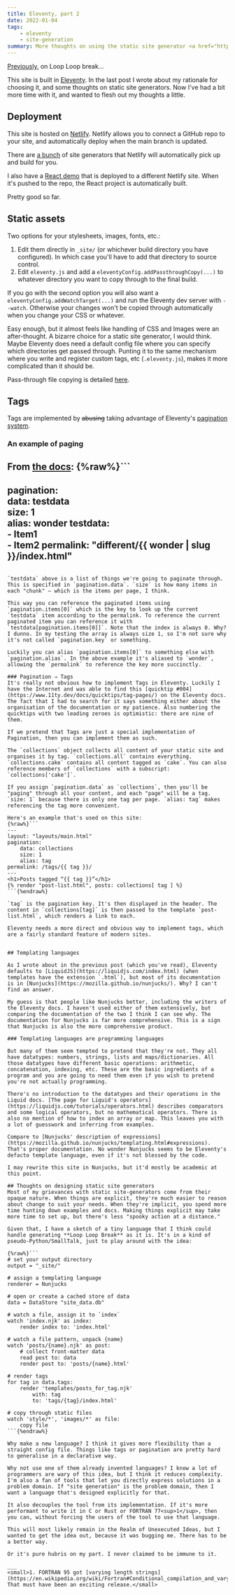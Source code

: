 ```yaml
---
title: Eleventy, part 2
date: 2022-01-04
tags: 
    - eleventy
    - site-generation
summary: More thoughts on using the static site generator <a href="https://www.11ty.dev/">Eleventy</a> to make this blog.
---
```


[Previously](/posts/eleventy/), on Loop Loop break...

This site is built in [Eleventy](https://www.11ty.dev/). In the last post I wrote about my rationale for choosing it, and some thoughts on static site generators. Now I've had a bit more time with it, and wanted to flesh out my thoughts a little.

## Deployment

This site is hosted on [Netlify](https://www.netlify.com/). Netlify allows you to connect a GitHub repo to your site, and automatically deploy when the main branch is updated.

There are [a bunch](https://jamstack.org/generators/) of site generators that Netlify will automatically pick up and build for you.

I also have a [React demo](https://llb-match-three-react.netlify.app/) that is deployed to a different Netlify site. When it's pushed to the repo, the React project is automatically built.

Pretty good so far.

## Static assets

Two options for your stylesheets, images, fonts, etc.:

1. Edit them directly in `_site/` (or whichever build directory you have configured). In which case you'll have to add that directory to source control.
2. Edit `eleventy.js` and add a `eleventyConfig.addPassthroughCopy(...)` to whatever directory you want to copy through to the final build.

If you go with the second option you will also want a `eleventyConfig.addWatchTarget(...)` and run the Eleventy dev server with `--watch`. Otherwise your changes won't be copied through automatically when you change your CSS or whatever.

Easy enough, but it almost feels like handling of CSS and Images were an after-thought. A bizarre choice for a static site generator, I would think. Maybe Eleventy does need a default config file where you can specify which directories get passed through. Punting it to the same mechanism where you write and register custom tags, etc (`.eleventy.js`), makes it more complicated than it should be.

Pass-through file copying is detailed [here](https://www.11ty.dev/docs/copy/).

## Tags
Tags are implemented by ~~abusing~~ taking advantage of Eleventy's [pagination system](https://www.11ty.dev/docs/pagination/).

### An example of paging
From [the docs](https://www.11ty.dev/docs/pagination/#aliasing-to-a-different-variable):
{%raw%}```
---
pagination:  
    data: testdata  
    size: 1  
    alias: wonder
testdata:  
    - Item1  
    - Item2
permalink: "different/{{ wonder | slug }}/index.html"
---
```{%endraw%}

`testdata` above is a list of things we're going to paginate through. This is specified in `pagination.data`. `size` is how many items in each "chunk" — which is the items per page, I think.

This way you can reference the paginated items using `pagination.items[0]` which is the key to look up the current `testdata` item according to the permalink. To reference the current paginated item you can reference it with `testdata[pagination.items[0]]`. Note that the index is always 0. Why? I dunno. In my testing the array is always size 1, so I'm not sure why it's not called `pagination.key` or something.

Luckily you can alias `pagination.items[0]` to something else with `pagination.alias`. In the above example it's aliased to `wonder`, allowing the `permalink` to reference the key more succinctly.

### Pagination ⇒ Tags
It's really not obvious how to implement Tags in Eleventy. Luckily I have the Internet and was able to find this [quicktip #004](https://www.11ty.dev/docs/quicktips/tag-pages/) on the Eleventy docs. The fact that I had to search for it says something either about the organisation of the documentation or my patience. Also numbering the quicktips with two leading zeroes is optimistic: there are nine of them.

If we pretend that Tags are just a special implementation of Pagination, then you can implement them as such.

The `collections` object collects all content of your static site and organises it by tag. `collections.all` contains everything. `collections.cake` contains all content tagged as `cake`. You can also reference members of `collections` with a subscript: `collections['cake']`.

If you assign `pagination.data` as `collections`, then you'll be "paging" through all your content, and each "page" will be a tag. `size: 1` because there is only one tag per page. `alias: tag` makes referencing the tag more convenient.

Here's an example that's used on this site:
{%raw%}```
---
layout: "layouts/main.html"
pagination:
    data: collections
    size: 1
    alias: tag
permalink: /tags/{{ tag }}/
---
<h1>Posts tagged “{{ tag }}”</h1>
{% render "post-list.html", posts: collections[ tag ] %}
```{%endraw%}

`tag` is the pagination key. It's then displayed in the header. The content in `collections[tag]` is then passed to the template `post-list.html`, which renders a link to each.

Eleventy needs a more direct and obvious way to implement tags, which are a fairly standard feature of modern sites.


## Templating languages

As I wrote about in the previous post (which you've read), Eleventy defaults to [LiquidJS](https://liquidjs.com/index.html) (when templates have the extension `.html`), but most of its documentation is in [Nunjucks](https://mozilla.github.io/nunjucks/). Why? I can't find an answer.

My guess is that people like Nunjucks better, including the writers of the Eleventy docs. I haven't used either of them extensively, but comparing the documentation of the two I think I can see why. The documentation for Nunjucks is far more comprehensive. This is a sign that Nunjucks is also the more comprehensive product.

### Templating languages are programming languages

But many of them seem tempted to pretend that they're not. They all have datatypes: numbers, strings, lists and maps/dictionaries. All those datatypes have different basic operations: arithmetic, concatenation, indexing, etc. These are the basic ingredients of a program and you are going to need them even if you wish to pretend you're not actually programming.

There's no introduction to the datatypes and their operations in the Liquid docs. [The page for Liquid's operators](https://liquidjs.com/tutorials/operators.html) describes comparators and some logical operators, but no mathematical operators. There is also no mention of how to index an array or map. This leaves you with a lot of guesswork and inferring from examples.

Compare to [Nunjucks' description of expressions](https://mozilla.github.io/nunjucks/templating.html#expressions). That's proper documentation. No wonder Nunjucks seems to be Eleventy's defacto template language, even if it's not blessed by the code.

I may rewrite this site in Nunjucks, but it'd mostly be academic at this point.

## Thoughts on designing static site generators
Most of my grievances with static site-generators come from their opaque nature. When things are explicit, they're much easier to reason about change to suit your needs. When they're implicit, you spend more time hunting down examples and docs. Making things explicit may take more time to set up, but there's less "spooky action at a distance."

Given that, I have a sketch of a tiny language that I think could handle generating **Loop Loop Break** as it is. It's in a kind of pseudo-Python/SmallTalk, just to play around with the idea:

{%raw%}```
# set your output directory
output = "_site/"

# assign a templating language
renderer = Nunjucks

# open or create a cached store of data
data = DataStore "site_data.db"

# watch a file, assign it to `index`
watch 'index.njk' as index:
    render index to: 'index.html'

# watch a file pattern, unpack {name}
watch 'posts/{name}.njk' as post:
    # collect front-matter data
    read post to: data
    render post to: 'posts/{name}.html'

# render tags
for tag in data.tags:
    render 'templates/posts_for_tag.njk'
        with: tag
        to: 'tags/{tag}/index.html'

# copy through static files
watch 'style/*', 'images/*' as file:
    copy file
```{%endraw%}

Why make a new language? I think it gives more flexibility than a straight config file. Things like tags or pagination are pretty hard to generalise in a declarative way. 

Why not use one of them already invented languages? I know a lot of programmers are wary of this idea, but I think it reduces complexity. I'm also a fan of tools that let you directly express solutions in a problem domain. If "site generation" is the problem domain, then I want a language that's designed explicitly for that. 

It also decouples the tool from its implementation. If it's more performant to write it in C or Rust or FORTRAN 77<sup>1</sup>, then you can, without forcing the users of the tool to use that language.

This will most likely remain in the Realm of Unexecuted Ideas, but I wanted to get the idea out, because it was bugging me. There has to be a better way.

Or it's pure hubris on my part. I never claimed to be immune to it.

___
<small>1. FORTRAN 95 got [varying length strings](https://en.wikipedia.org/wiki/Fortran#Conditional_compilation_and_varying_length_strings). That must have been an exciting release.</small>
